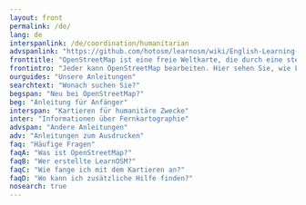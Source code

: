 ```yaml
---
layout: front
permalink: /de/
lang: de
interspanlink: /de/coordination/humanitarian
advspanlink: "https://github.com/hotosm/learnosm/wiki/English-Learning-Guides/"
fronttitle: "OpenStreetMap ist eine freie Weltkarte, die durch eine stetig wachsende Anzahl von Mitarbeitern erstellt wird."
frontintro: "Jeder kann OpenStreetMap bearbeiten. Hier sehen Sie, wie LearnOSM leicht verständliche Schritt-für-Schritt-Anleitungen zur Verfügung stellt, damit Sie in der Lage sind, zu OpenStreetMap beizutragen und seine Daten zu nutzen. Wenn Sie einen OpenStreetMap-Workshop anbieten wollen, werfen Sie einen Blick auf die Materialien für Trainer in LearnOSM."
ourguides: "Unsere Anleitungen"
searchtext: "Wonach suchen Sie?"
begspan: "Neu bei OpenStreetMap?"
beg: "Anleitung für Anfänger"
interspan: "Kartieren für humanitäre Zwecke"
inter: "Informationen über Fernkartographie"
advspan: "Andere Anleitungen"
adv: "Anleitungen zum Ausdrucken"
faq: "Häufige Fragen"
faqA: "Was ist OpenStreetMap?"
faqB: "Wer erstellte LearnOSM?"
faqC: "Wie fange ich mit dem Kartieren an?"
faqD: "Wo kann ich zusätzliche Hilfe finden?"
nosearch: true
---
```

